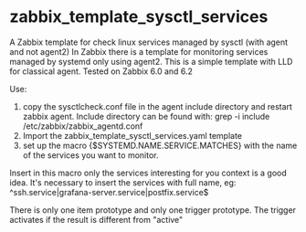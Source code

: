 # zabbix_template_sysctl_services

A Zabbix template for check linux services managed by sysctl (with agent and not agent2)
In Zabbix there is a template for monitoring services managed by systemd only using agent2.
This is a simple template with LLD for classical agent. Tested on Zabbix 6.0 and 6.2

Use:
1) copy the sysctlcheck.conf file in the agent include directory and restart zabbix agent. Include directory can be found with:
grep -i include /etc/zabbix/zabbix_agentd.conf
2) Import the zabbix_template_sysctl_services.yaml template
3) set up the macro {$SYSTEMD.NAME.SERVICE.MATCHES} with the name of the services you want to monitor.

Insert in this macro only the services interesting for you context is a good idea. It's necessary to insert the services with full name, eg:
^ssh.service|grafana-server.service|postfix.service$

There is only one item prototype and only one trigger prototype.
The trigger activates if the result is different from "active"
